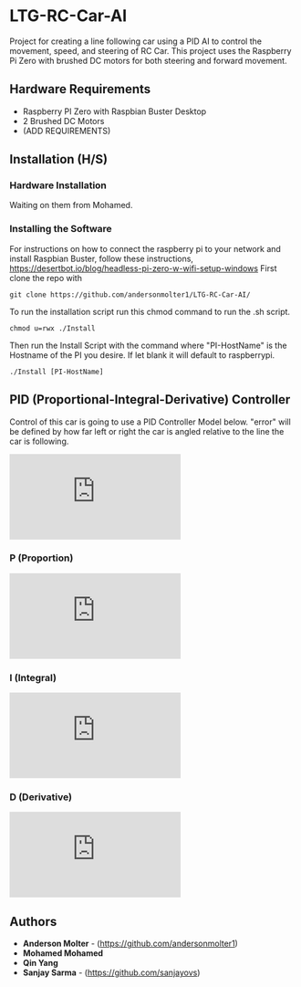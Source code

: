 # LTG-RC-Car-AI

Project for creating a line following car using a PID AI to control the movement, speed, and steering of RC Car. This project uses the Raspberry Pi Zero with brushed DC motors for both steering and forward movement.

## Hardware Requirements

* Raspberry PI Zero with Raspbian Buster Desktop
* 2 Brushed DC Motors
* (ADD REQUIREMENTS)

## Installation (H/S)

### Hardware Installation

Waiting on them from Mohamed.

### Installing the Software
For instructions on how to connect the raspberry pi to your network and install Raspbian Buster, follow these instructions, https://desertbot.io/blog/headless-pi-zero-w-wifi-setup-windows
First clone the repo with
```
git clone https://github.com/andersonmolter1/LTG-RC-Car-AI/
```
To run the installation script run this chmod command to run the .sh script.
```
chmod u=rwx ./Install 
```
Then run the Install Script with the command where "PI-HostName" is the Hostname of the PI you desire. If let blank it will default to raspberrypi.
```
./Install [PI-HostName]
```
## PID (Proportional-Integral-Derivative) Controller

Control of this car is going to use a PID Controller Model below. "error" will be defined by how far left or right the car is angled relative to the line the car is following. 

![\Large \alpha _{error} = (J_P\vert_{J_{P=25}}error) - (J_D\vert_{J_{D=0=1}}\frac{d}{dt}error) - (J_I\sum_{n=0}^{k\vert_{k=v.len}}v\vert_{v=v[]})](https://latex.codecogs.com/gif.latex?%5Calpha%20_%7Berror%7D%20%3D%20%28J_P%5Cvert_%7BJ_%7BP%3D25%7D%7Derror%29%20-%20%28J_D%5Cvert_%7BJ_%7BD%3D0%3D1%7D%7D%5Cfrac%7Bd%7D%7Bdt%7Derror%29%20-%20%28J_I%5Csum_%7Bn%3D0%7D%5E%7Bk%5Cvert_%7Bk%3Dv.len%7D%7Dv%5Cvert_%7Bv%3Dv%5B%5D%7D%29)

### P (Proportion)

![\Large (J_P\vert_{J_{P=25}}error)](https://latex.codecogs.com/gif.latex?%28J_P%5Cvert_%7BJ_%7BP%3D25%7D%7Derror%29)


### I (Integral)
![\Large (J_I\sum_{n=0}^{k\vert_{k=v.len}}v\vert_{v=v[]})](https://latex.codecogs.com/gif.latex?%28J_I%5Csum_%7Bn%3D0%7D%5E%7Bk%5Cvert_%7Bk%3Dv.len%7D%7Dv%5Cvert_%7Bv%3Dv%5B%5D%7D%29)

### D (Derivative)
![\Large (J_D\vert_{J_{D=1}}\frac{d}{dt}error)](https://latex.codecogs.com/gif.latex?%28J_D%5Cvert_%7BJ_%7BD%3D1%7D%7D%5Cfrac%7Bd%7D%7Bdt%7Derror%29)

## Authors

* **Anderson Molter** - (https://github.com/andersonmolter1)
* **Mohamed Mohamed**
* **Qin Yang**
* **Sanjay Sarma** - (https://github.com/sanjayovs)
